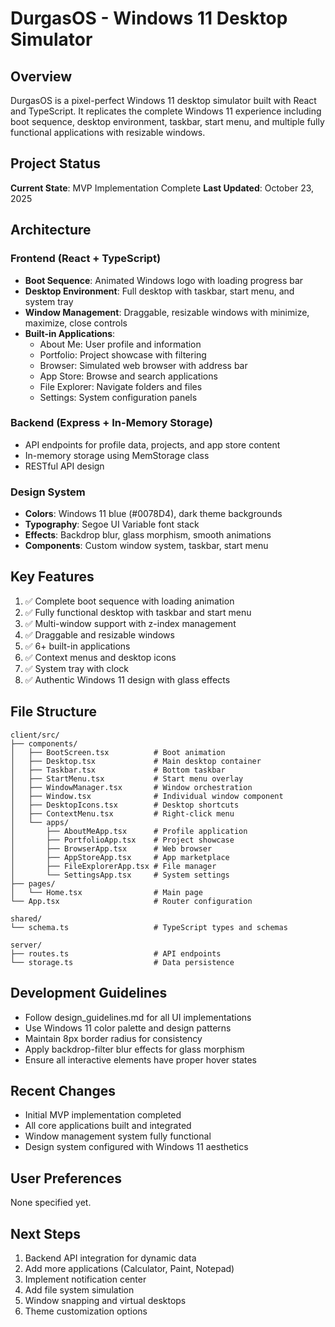 # DurgasOS - Windows 11 Desktop Simulator

## Overview
DurgasOS is a pixel-perfect Windows 11 desktop simulator built with React and TypeScript. It replicates the complete Windows 11 experience including boot sequence, desktop environment, taskbar, start menu, and multiple fully functional applications with resizable windows.

## Project Status
**Current State**: MVP Implementation Complete
**Last Updated**: October 23, 2025

## Architecture

### Frontend (React + TypeScript)
- **Boot Sequence**: Animated Windows logo with loading progress bar
- **Desktop Environment**: Full desktop with taskbar, start menu, and system tray
- **Window Management**: Draggable, resizable windows with minimize, maximize, close controls
- **Built-in Applications**:
  - About Me: User profile and information
  - Portfolio: Project showcase with filtering
  - Browser: Simulated web browser with address bar
  - App Store: Browse and search applications
  - File Explorer: Navigate folders and files
  - Settings: System configuration panels

### Backend (Express + In-Memory Storage)
- API endpoints for profile data, projects, and app store content
- In-memory storage using MemStorage class
- RESTful API design

### Design System
- **Colors**: Windows 11 blue (#0078D4), dark theme backgrounds
- **Typography**: Segoe UI Variable font stack
- **Effects**: Backdrop blur, glass morphism, smooth animations
- **Components**: Custom window system, taskbar, start menu

## Key Features
1. ✅ Complete boot sequence with loading animation
2. ✅ Fully functional desktop with taskbar and start menu
3. ✅ Multi-window support with z-index management
4. ✅ Draggable and resizable windows
5. ✅ 6+ built-in applications
6. ✅ Context menus and desktop icons
7. ✅ System tray with clock
8. ✅ Authentic Windows 11 design with glass effects

## File Structure
```
client/src/
├── components/
│   ├── BootScreen.tsx          # Boot animation
│   ├── Desktop.tsx             # Main desktop container
│   ├── Taskbar.tsx             # Bottom taskbar
│   ├── StartMenu.tsx           # Start menu overlay
│   ├── WindowManager.tsx       # Window orchestration
│   ├── Window.tsx              # Individual window component
│   ├── DesktopIcons.tsx        # Desktop shortcuts
│   ├── ContextMenu.tsx         # Right-click menu
│   └── apps/
│       ├── AboutMeApp.tsx      # Profile application
│       ├── PortfolioApp.tsx    # Project showcase
│       ├── BrowserApp.tsx      # Web browser
│       ├── AppStoreApp.tsx     # App marketplace
│       ├── FileExplorerApp.tsx # File manager
│       └── SettingsApp.tsx     # System settings
├── pages/
│   └── Home.tsx                # Main page
└── App.tsx                     # Router configuration

shared/
└── schema.ts                   # TypeScript types and schemas

server/
├── routes.ts                   # API endpoints
└── storage.ts                  # Data persistence
```

## Development Guidelines
- Follow design_guidelines.md for all UI implementations
- Use Windows 11 color palette and design patterns
- Maintain 8px border radius for consistency
- Apply backdrop-filter blur effects for glass morphism
- Ensure all interactive elements have proper hover states

## Recent Changes
- Initial MVP implementation completed
- All core applications built and integrated
- Window management system fully functional
- Design system configured with Windows 11 aesthetics

## User Preferences
None specified yet.

## Next Steps
1. Backend API integration for dynamic data
2. Add more applications (Calculator, Paint, Notepad)
3. Implement notification center
4. Add file system simulation
5. Window snapping and virtual desktops
6. Theme customization options
